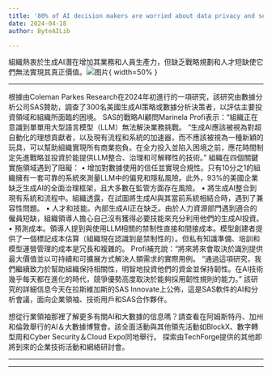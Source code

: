 ```yaml
---
title: '80% of AI decision makers are worried about data privacy and security'
date: 2024-04-18
author: ByteAILib

---
```


組織熱衷於生成AI潛在增加其業務和人員生產力，但缺乏戰略規劃和人才短缺使它們無法實現其真正價值。![图片](https://www.artificialintelligence-news.com/wp-content/uploads/sites/9/2024/04/matthew-henry-fPxOowbR6ls-unsplash.jpg){ width=50% }

---

根據由Coleman Parkes Research在2024年初進行的一項研究，該研究由數據分析公司SAS贊助，調查了300名美國生成AI策略或數據分析決策者，以評估主要投資領域和組織所面臨的困境。
SAS的戰略AI顧問Marinela Profi表示：“組織正在意識到單單用大型語言模型（LLM）無法解決業務挑戰。
“生成AI應該被視為對超自動化的理想貢獻者，以及現有流程和系統的加速器，而不應該被視為一種新穎的玩具，可以幫助組織實現所有商業抱負。在全力投入並陷入困境之前，應花時間制定先進戰略並投資於能提供LLM整合、治理和可解釋性的技術。”
組織在四個關鍵實施領域遇到了阻礙：
• 增加對數據使用的信任並實現合規性。只有10分之1的組織擁有一套可靠的系統來測量LLM中的偏見和隱私風險。此外，93%的美國企業缺乏生成AI的全面治理框架，且大多數在監管方面存在風險。
• 將生成AI整合到現有系統和流程中。組織透露，在試圖將生成AI與其當前系統相結合時，遇到了兼容性問題。
• 人才和技能。內部生成AI正在缺乏。由於人力資源部門遇到適合的僱員短缺，組織領導人擔心自己沒有獲得必要技能來充分利用他們的生成AI投資。
• 預測成本。領導人提到與使用LLM相關的禁制性直接和間接成本。模型創建者提供了一個標記成本估算（組織現在認識到是禁制性的）。但私有知識準備、培訓和模型運營管理的成本是冗長和複雜的。
Profi補充說：“將來將來會取決於識別提供最大價值並以可持續和可擴展方式解決人類需求的實際用例。
“通過這項研究，我們繼續致力於幫助組織保持相關性，明智地投資他們的資金並保持韌性。在AI技術幾乎每天都在進化的時代，競爭優勢高度取決於能夠採用韌性規則的能力。”
該研究的詳細信息今天在拉斯維加斯的SAS Innovate上公佈，這是SAS軟件的AI和分析會議，面向企業領袖、技術用戶和SAS合作夥伴。

想從行業領袖那裡了解更多有關AI和大數據的信息嗎？請查看在阿姆斯特丹、加州和倫敦舉行的AI＆大數據博覽會。該全面活動與其他領先活動如BlockX、數字轉型周和Cyber Security＆Cloud Expo同地舉行。
探索由TechForge提供的其他即將到來的企業技術活動和網絡研討會。

---
---
